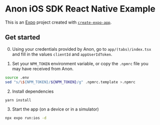 # Anon iOS SDK React Native Example

This is an [Expo](https://expo.dev) project created with [`create-expo-app`](https://www.npmjs.com/package/create-expo-app).

## Get started

0. Using your credentials provided by Anon, go to `app/(tabs)/index.tsx` and fill in the values `clientId` and `appUserIdToken`.

1. Set your `NPM_TOKEN` environment variable, or copy the `.npmrc` file you may have received from Anon.

```sh
source .env
sed "s/\${NPM_TOKEN}/${NPM_TOKEN}/g" .npmrc.template >.npmrc
```

2. Install dependencies

```bash
yarn install
```

3. Start the app (on a device or in a simulator)

```bash
npx expo run:ios -d
```
